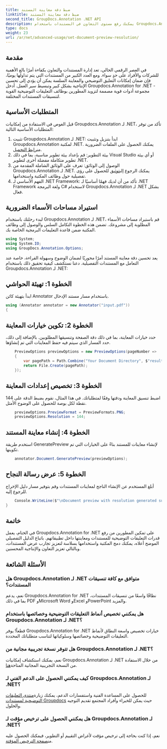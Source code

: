 ```yaml
---
title: ضبط دقة معاينة المستند
linktitle: ضبط دقة معاينة المستند
second_title: GroupDocs.Annotation .NET API
description: يمكنك رفع مستوى التعاون في المستندات باستخدام Groupdocs.Annotation لـ .NET لتبسيط التعليقات التوضيحية ومعاينة الوظائف بسلاسة.
type: docs
weight: 23
url: /ar/net/advanced-usage/set-document-preview-resolution/
---
```

## مقدمة
في العصر الرقمي الحالي، تعد إدارة المستندات والتعاون بكفاءة أمرًا بالغ الأهمية للشركات والأفراد على حدٍ سواء. ومع العدد الكبير من المستندات التي يتم تداولها يوميًا، فإن ضمان إمكانات التعليق التوضيحي والمعاينة السلسة يمكن أن يؤدي إلى تحسين الإنتاجية بشكل كبير وتبسيط سير العمل. أدخل Groupdocs.Annotation for .NET - مجموعة أدوات قوية مصممة لتزويد المطورين بوظائف التعليقات التوضيحية القوية لتنسيقات المستندات المختلفة.
## المتطلبات الأساسية
قبل الغوص في الاستفادة من إمكانيات Groupdocs.Annotation لـ .NET، تأكد من توفر المتطلبات الأساسية التالية:
1.  تثبيت Groupdocs.Annotation لـ .NET: ابدأ بتنزيل وتثبيت Groupdocs.Annotation لمكتبة .NET. يمكنك الحصول على الملفات الضرورية من[رابط التحميل](https://releases.groupdocs.com/annotation/net/).
2. بيئة التطوير: قم بإعداد بيئة تطوير مناسبة، بما في ذلك Visual Studio أو أي بيئة تطوير متكاملة مفضلة أخرى لتطوير .NET.
3. الوصول إلى الوثائق: تعرف على الوثائق الشاملة المقدمة من Groupdocs.Annotation لـ .NET. يمكنك الرجوع إلى[توثيق](https://reference.groupdocs.com/annotation/net/) للحصول على رؤى تفصيلية حول وظائف المكتبة واستخدامها.
4. الفهم الأساسي لـ .NET Framework: تأكد من أن لديك فهمًا أساسيًا لـ .NET Framework ولغة البرمجة C# لاستخدام Groupdocs.Annotation لـ .NET بشكل فعال.

## استيراد مساحات الأسماء الضرورية
لبدء رحلتك باستخدام Groupdocs.Annotation لـ .NET، قم باستيراد مساحات الأسماء المطلوبة إلى مشروعك. تضمن هذه الخطوة التكامل السلس والوصول إلى وظائف المكتبة ضمن قاعدة التعليمات البرمجية الخاصة بك.

```csharp
using System;
using System.IO;
using GroupDocs.Annotation.Options;
```

يعد تحسين دقة معاينة المستند أمرًا محوريًا لضمان الوضوح وسهولة القراءة، خاصة عند التعامل مع المستندات التفصيلية. دعنا نستكشف كيفية تحقيق ذلك باستخدام Groupdocs.Annotation لـ .NET:
## الخطوة 1: تهيئة الحواشي
ابدأ بتهيئة كائن Annotator باستخدام مسار مستند الإدخال.
```csharp
using (Annotator annotator = new Annotator("input.pdf"))
{
```
## الخطوة 2: تكوين خيارات المعاينة
حدد خيارات المعاينة، بما في ذلك دقة الصفحة وتنسيقها المطلوبين. بالإضافة إلى ذلك، حدد المسار الذي سيتم فيه حفظ المعاينات التي تم إنشاؤها.
```csharp
    PreviewOptions previewOptions = new PreviewOptions(pageNumber =>
    {
        var pagePath = Path.Combine("Your Document Directory", $"result_with_resolution_{pageNumber}.png");
        return File.Create(pagePath);
    });
```
## الخطوة 3: تخصيص إعدادات المعاينة
اضبط تنسيق المعاينة ودقتها وفقًا لمتطلباتك. في هذا المثال، نقوم بضبط الدقة على 144 نقطة لكل بوصة للحصول على الوضوح الأمثل.
```csharp
    previewOptions.PreviewFormat = PreviewFormats.PNG;
    previewOptions.Resolution = 144;
```
## الخطوة 4: إنشاء معاينة المستند
استخدم طريقة GeneratePreview لإنشاء معاينات للمستند بناءً على الخيارات التي تم تكوينها.
```csharp
    annotator.Document.GeneratePreview(previewOptions);
```
## الخطوة 5: عرض رسالة النجاح
أبلغ المستخدم عن الإنشاء الناجح لمعاينات المستندات وقم بتوفير مسار دليل الإخراج للرجوع إليه.
```csharp
    Console.WriteLine($"\nDocument preview with resolution generated successfully.\nCheck output in {"Your Document Directory"}.");
}
```

## خاتمة
في الختام، يعمل Groupdocs.Annotation for .NET على تمكين المطورين من رفع قدرات التعليقات التوضيحية للمستندات ومعاينتها داخل تطبيقاتهم. باتباع الدليل التفصيلي الموضح أعلاه، يمكنك دمج المكتبة واستخدامها بسلاسة لتعزيز تجارب عرض المستندات، وبالتالي تعزيز التعاون والإنتاجية المحسنين.
## الأسئلة الشائعة
### هل Groupdocs.Annotation لـ .NET متوافق مع كافة تنسيقات المستندات؟
نعم، يدعم Groupdocs.Annotation for .NET نطاقًا واسعًا من تنسيقات المستندات، بما في ذلك PDF وMicrosoft Word وExcel وPowerPoint والمزيد.
### هل يمكنني تخصيص أنماط التعليقات التوضيحية وخصائصها باستخدام Groupdocs.Annotation لـ .NET؟
قطعاً! يوفر Groupdocs.Annotation for .NET خيارات تخصيص واسعة النطاق لأنماط التعليقات التوضيحية وخصائصها وسلوكياتها لتناسب متطلباتك المحددة.
### هل تتوفر نسخة تجريبية مجانية من Groupdocs.Annotation لـ .NET؟
نعم، يمكنك استكشاف إمكانيات Groupdocs.Annotation لـ .NET من خلال الاستفادة من النسخة التجريبية المجانية المتاحة[هنا](https://releases.groupdocs.com/).
### كيف يمكنني الحصول على الدعم الفني لـ Groupdocs.Annotation لـ .NET؟
 للحصول على المساعدة الفنية واستفسارات الدعم، يمكنك زيارة[منتدى التعليقات التوضيحية لمستندات Groupdocs](https://forum.groupdocs.com/c/annotation/10) حيث يمكن للخبراء وأفراد المجتمع تقديم التوجيه والحلول.
### هل يمكنني الحصول على ترخيص مؤقت لـ Groupdocs.Annotation لـ .NET؟
 نعم، إذا كنت بحاجة إلى ترخيص مؤقت لأغراض التقييم أو التطوير، فيمكنك الحصول عليه من[صفحة الترخيص المؤقتة](https://purchase.groupdocs.com/temporary-license/).